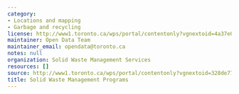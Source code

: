 ```yaml
---
category:
- Locations and mapping
- Garbage and recycling
license: http://www1.toronto.ca/wps/portal/contentonly?vgnextoid=4a37e03bb8d1e310VgnVCM10000071d60f89RCRD
maintainer: Open Data Team
maintainer_email: opendata@toronto.ca
notes: null
organization: Solid Waste Management Services
resources: []
source: http://www1.toronto.ca/wps/portal/contentonly?vgnextoid=328de77bf365e210VgnVCM1000003dd60f89RCRD&vgnextchannel=1a66e03bb8d1e310VgnVCM10000071d60f89RCRD
title: Solid Waste Management Programs
---
```

